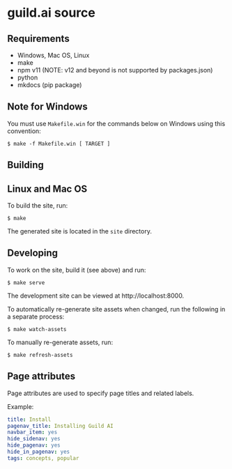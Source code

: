 # guild.ai source

## Requirements

- Windows, Mac OS, Linux
- make
- npm v11 (NOTE: v12 and beyond is not supported by packages.json)
- python
- mkdocs (pip package)

## Note for Windows

You must use `Makefile.win` for the commands below on Windows using
this convention:

    $ make -f Makefile.win [ TARGET ]

## Building

## Linux and Mac OS

To build the site, run:

    $ make

The generated site is located in the `site` directory.

## Developing

To work on the site, build it (see above) and run:

    $ make serve

The development site can be viewed at http://localhost:8000.

To automatically re-generate site assets when changed, run the
following in a separate process:

    $ make watch-assets

To manually re-generate assets, run:

    $ make refresh-assets

## Page attributes

Page attributes are used to specify page titles and related labels.

Example:

``` yaml
title: Install
pagenav_title: Installing Guild AI
navbar_item: yes
hide_sidenav: yes
hide_pagenav: yes
hide_in_pagenav: yes
tags: concepts, popular
```
